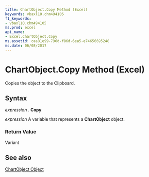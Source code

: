 ```yaml
---
title: ChartObject.Copy Method (Excel)
keywords: vbaxl10.chm494105
f1_keywords:
- vbaxl10.chm494105
ms.prod: excel
api_name:
- Excel.ChartObject.Copy
ms.assetid: caa81e99-796d-f86d-6ea5-e74656695248
ms.date: 06/08/2017
---
```



# ChartObject.Copy Method (Excel)

Copies the object to the Clipboard.


## Syntax

 _expression_ . **Copy**

 _expression_ A variable that represents a **ChartObject** object.


### Return Value

Variant


## See also


[ChartObject Object](Excel.ChartObject.md)

